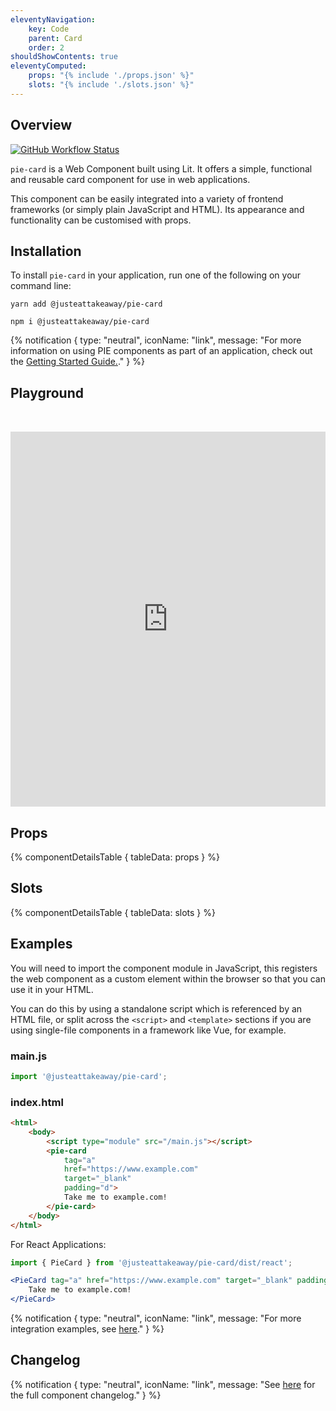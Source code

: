 ```yaml
---
eleventyNavigation:
    key: Code
    parent: Card
    order: 2
shouldShowContents: true
eleventyComputed:
    props: "{% include './props.json' %}"
    slots: "{% include './slots.json' %}"
---
```


## Overview

<p>
  <a href="https://www.npmjs.com/@justeattakeaway/{component}">
    <img alt="GitHub Workflow Status" src="https://img.shields.io/npm/v/@justeattakeaway/pie-card.svg">
  </a>
</p>

`pie-card` is a Web Component built using Lit. It offers a simple, functional and reusable card component for use in web applications.

This component can be easily integrated into a variety of frontend frameworks (or simply plain JavaScript and HTML). Its appearance and functionality can be customised with props.

## Installation

To install `pie-card` in your application, run one of the following on your command line:

```shell
yarn add @justeattakeaway/pie-card
```

```shell
npm i @justeattakeaway/pie-card
```

{% notification {
  type: "neutral",
  iconName: "link",
  message: "For more information on using PIE components as part of an application, check out the [Getting Started Guide.](https://github.com/justeattakeaway/pie/wiki/Getting-started-with-PIE-Web-Components)."
} %}

## Playground

<iframe
  src="https://webc.pie.design/?path=/story/card--default&viewMode=story&shortcuts=false&singleStory=true"
  width="100%",
  height="600px"
  style="border: none; margin-top: 32px;"
></iframe>

## Props

{% componentDetailsTable {
  tableData: props
} %}

## Slots

{% componentDetailsTable {
  tableData: slots
} %}

## Examples

You will need to import the component module in JavaScript, this registers the web component as a custom element within the browser so that you can use it in your HTML.

You can do this by using a standalone script which is referenced by an HTML file, or split across the `<script>` and `<template>` sections if you are using single-file components in a framework like Vue, for example.

### main.js
```js
import '@justeattakeaway/pie-card';
```

### index.html
```html
<html>
    <body>
        <script type="module" src="/main.js"></script>
        <pie-card
            tag="a"
            href="https://www.example.com"
            target="_blank"
            padding="d">
            Take me to example.com!
        </pie-card>
    </body>
</html>
```

For React Applications:

```jsx
import { PieCard } from '@justeattakeaway/pie-card/dist/react';

<PieCard tag="a" href="https://www.example.com" target="_blank" padding="d">
    Take me to example.com!
</PieCard>
```

{% notification {
  type: "neutral",
  iconName: "link",
  message: "For more integration examples, see [here](https://github.com/justeattakeaway/pie-aperture/tree/main)."
} %}


## Changelog

{% notification {
  type: "neutral",
  iconName: "link",
  message: "See [here](https://github.com/justeattakeaway/pie/blob/main/packages/components/pie-card/CHANGELOG.md) for the full component changelog."
} %}

